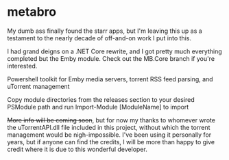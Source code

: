 # metabro
My dumb ass finally found the starr apps, but I'm leaving this up as a testament to the nearly decade of off-and-on work I put into this.

I had grand deigns on a .NET Core rewrite, and I got pretty much everything completed but the Emby module.  Check out the MB.Core branch if you're interested.

Powershell toolkit for Emby media servers, torrent RSS feed parsing, and uTorrent management

Copy module directories from the releases section to your desired PSModule path and run Import-Module [ModuleName] to import

~~More info will be coming soon~~, but for now my thanks to whomever wrote the uTorrentAPI.dll file included in this project, without which the torrent management would be nigh-impossible.  I've been using it personally for years, but if anyone can find the credits, I will be more than happy to give credit where it is due to this wonderful developer.
